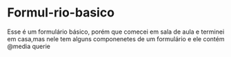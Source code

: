 # Formul-rio-basico
Esse é um formulário básico, porém que comecei em sala de aula e terminei em casa,mas nele tem alguns componenetes de um formulário e ele contém @media querie
